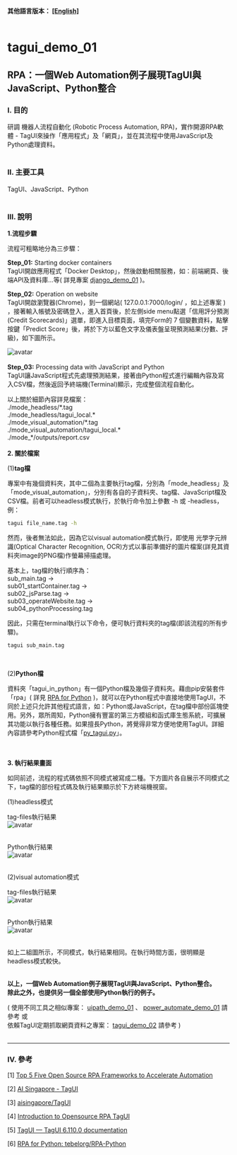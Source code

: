 #### __其他語言版本：__ [[English]](README.md)<br><br>

# **tagui_demo_01**

## **RPA：一個Web Automation例子展現TagUI與JavaScript、Python整合**

### **Ⅰ. 目的** 
研調 機器人流程自動化 (Robotic Process Automation, RPA)，實作開源RPA軟體 - TagUI來操作「應用程式」及「網頁」，並在其流程中使用JavaScript及Python處理資料。 
<br><br>

### **Ⅱ. 主要工具**
TagUI、JavaScript、Python<br><br>

### **Ⅲ. 說明**<br>

__1.流程步驟__ <br>

流程可粗略地分為三步驟：<br>

__Step_01:__ Starting docker containers<br>
TagUI開啟應用程式「Docker Desktop」，然後啟動相關服務，如：前端網頁、後端API及資料庫…等( 詳見專案 [django_demo_01](<https://github.com/qinglian1105>) )。<br>

__Step_02:__ Operation on website <br>
TagUI開啟瀏覽器(Chrome)，到一個網站( 127.0.0.1:7000/login/ ，如上述專案 ) ，接著輸入帳號及密碼登入，進入首頁後，於左側side menu點選「信用評分預測(Credit Scorecards)」選單，即進入目標頁面，填完Form的 7 個變數資料，點擊按鍵「Predict Score」後，將於下方以藍色文字及儀表盤呈現預測結果(分數、評級)，如下圖所示。 <br>

![avatar](./README_png/png_scorecards.png)<br><br>
__Step_03:__ Processing data with JavaScript and Python<br>
TagUI讓JavaScript程式先處理預測結果，接著由Python程式進行編輯內容及寫入CSV檔，然後返回予終端機(Terminal)顯示，完成整個流程自動化。<br>

以上關於細節內容詳見檔案： <br>
\./mode_headless/\*.tag <br> 
\./mode_headless/tagui_local.* <br> 
\./mode_visual_automation/\*.tag <br>
\./mode_visual_automation/tagui_local.* <br>
\./mode_\*/outputs/report.csv
<br>
<br>
__2. 關於檔案__ <br>

(1)__tag檔__ <br>

專案中有幾個資料夾，其中二個為主要執行tag檔，分別為「mode_headless」及「mode_visual_automation」，分別有各自的子資料夾、tag檔、JavaScript檔及CSV檔。前者可以headless模式執行，於執行命令加上參數 -h 或 -headless，例：

```bash
tagui file_name.tag -h
```

然而，後者無法如此，因為它以visual automation模式執行，即使用 光學字元辨識(Optical Character Recognition, OCR)方式以事前準備好的圖片檔案(詳見其資料夾image的PNG檔)作螢幕掃描處理。<br>

基本上，tag檔的執行順序為：<br>
sub_main.tag →<br>
sub01_startContainer.tag →<br>
sub02_jsParse.tag →<br>
sub03_operateWebsite.tag →<br>
sub04_pythonProcessing.tag<br>

因此，只需在terminal執行以下命令，便可執行資料夾的tag檔(即該流程的所有步驟)。<br>
```bash
tagui sub_main.tag
```
<br>


(2)__Python檔__ <br>

資料夾「tagui_in_python」有一個Python檔及幾個子資料夾。藉由pip安裝套件「rpa」( 詳見 [RPA for Python](<https://pypi.org/project/rpa/>) )，就可以在Python程式中直接地使用TagUI，不同於上述只允許其他程式語言，如：Python或JavaScript，在tag檔中部份區塊使用。另外，眾所周知，Python擁有豐富的第三方模組和函式庫生態系統，可擴展其功能以執行各種任務。如果擅長Python，將覺得非常方便地使用TagUI。詳細內容請參考Python程式檔「[py_tagui.py](./tagui_in_python/py_tagui.py)」。

<br><br> 
__3. 執行結果畫面__ <br>

如同前述，流程的程式碼依照不同模式被寫成二種。下方圖片各自展示不同模式之下，tag檔的部份程式碼及執行結果顯示於下方終端機視窗。<br>

(1)headless模式<br>

tag-files執行結果<br>
![avatar](./README_png/png_result_headless.png)<br><br>

Python執行結果<br>
![avatar](./README_png/py_res_headless.png)<br><br>

(2)visual automation模式<br>

tag-files執行結果<br>
![avatar](./README_png/png_result_va.png)<br><br>

Python執行結果<br>
![avatar](./README_png/py_res_va.png)<br><br>

如上二組圖所示，不同模式，執行結果相同。在執行時間方面，很明顯是headless模式較快。<br><br>

__以上，一個Web Automation例子展現TagUI與JavaScript、Python整合。<br>除此之外，也提供另一個全部使用Python執行的例子。__ <br>

( 使用不同工具之相似專案： [uipath_demo_01](<https://github.com/qinglian1105/uipath_demo_01>)  、  [power_automate_demo_01](<https://github.com/qinglian1105/power_automate_demo_01>) 請參考 或 <br>
依賴TagUI定期抓取網頁資料之專案： [tagui_demo_02](<https://github.com/qinglian1105/tagui_demo_02>) 請參考 )
<br><br>

---

### **Ⅳ. 參考**

[1] [Top 5 Five Open Source RPA Frameworks to Accelerate Automation](<https://www.simplilearn.com/top-open-source-rpa-frameworks-to-accelerate-automation-article>)

[2] [AI Singapore - TagUI](<https://aisingapore.org/aiproducts/tagui/>)

[3] [aisingapore/TagUI](<https://github.com/aisingapore/TagUI>)

[4] [Introduction to Opensource RPA TagUI](<https://www.youtube.com/watch?v=1JRuSZNBBUk&list=PL2gs9_mNDDvZSCPsJu4APZR6AaDzUY7R6>)

[5] [TagUI — TagUI 6.110.0 documentation](<https://tagui.readthedocs.io/en/latest/>)

[6] [RPA for Python: tebelorg/RPA-Python](<https://github.com/tebelorg/RPA-Python>)